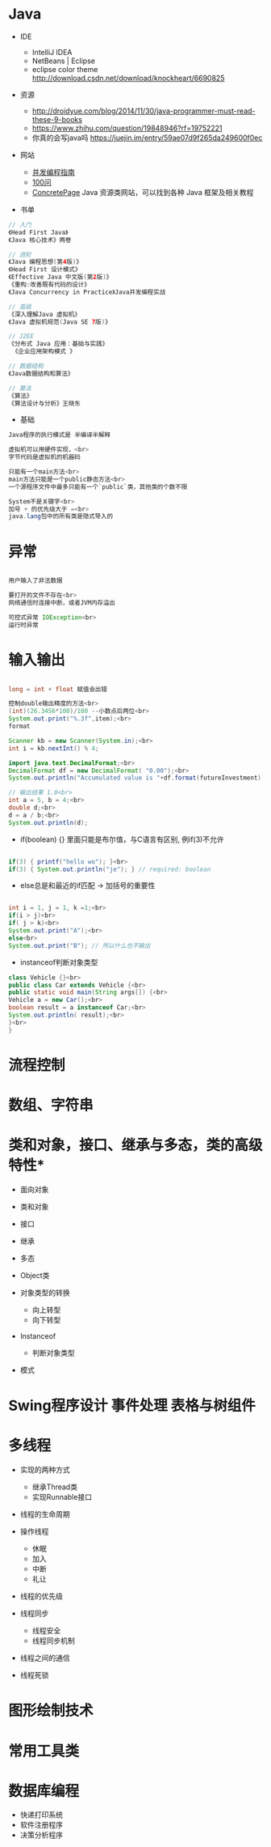 # Java

- IDE

  - IntelliJ IDEA
  - NetBeans | Eclipse
  - eclipse color theme <http://download.csdn.net/download/knockheart/6690825>

- 资源

  - <http://droidyue.com/blog/2014/11/30/java-programmer-must-read-these-9-books>
  - <https://www.zhihu.com/question/19848946?rf=19752221>
  - 你真的会写java吗 <https://juejin.im/entry/59ae07d9f265da249600f0ec>

- 网站

  - [并发编程指南](http://ifeve.com/java-7-concurrency-cookbook/)
  - [100问](https://github.com/giantray/stackoverflow-java-top-qa)
  - [ConcretePage](http://www.concretepage.com/) Java 资源类网站，可以找到各种 Java 框架及相关教程

- 书单

```java
// 入门
《Head First Java》
《Java 核心技术》两卷

// 进阶  
《Java 编程思想(第4版)》  
《Head First 设计模式》   
《Effective Java 中文版(第2版)》  
《重构:改善既有代码的设计》  
《Java Concurrency in Practice》Java并发编程实战

// 高级  
《深入理解Java 虚拟机》  
《Java 虚拟机规范(Java SE 7版)》

// J2EE  
《分布式 Java 应用：基础与实践》  
 《企业应用架构模式 》

// 数据结构  
《Java数据结构和算法》

// 算法  
《算法》  
《算法设计与分析》王晓东
```

- 基础

```java
Java程序的执行模式是 半编译半解释

虚拟机可以用硬件实现，<br>
字节代码是虚拟机的机器码

只能有一个main方法<br>
main方法只能是一个public静态方法<br>
一个源程序文件中最多只能有一个`public`类，其他类的个数不限

System不是关键字<br>
加号 + 的优先级大于 =<br>
java.lang包中的所有类是隐式导入的
```

# 异常

```java

用户输入了非法数据

要打开的文件不存在<br>
网络通信时连接中断，或者JVM内存溢出

可控式异常 IOException<br>
运行时异常
```

# 输入输出

```java

long = int + float 赋值会出错

控制double输出精度的方法<br>
(int)(26.3456*100)/100 --小数点后两位<br>
System.out.print("%.3f",item);<br>
format

Scanner kb = new Scanner(System.in);<br>
int i = kb.nextInt() % 4;

import java.text.DecimalFormat;<br>
DecimalFormat df = new DecimalFormat( "0.00");<br>
System.out.println("Accumulated value is "+df.format(futureInvestment));

// 输出结果 1.0<br>
int a = 5, b = 4;<br>
double d;<br>
d = a / b;<br>
System.out.println(d);
```

- if(boolean) {} 里面只能是布尔值，与C语言有区别, 例if(3)不允许

```java

if(3) { printf("hello wo"); }<br>
if(3) { System.out.println("je"); } // required: boolean
```

- else总是和最近的if匹配 -> 加括号的重要性

```java

int i = 1, j = 1, k =1;<br>
if(i > j)<br>
if( j > k)<br>
System.out.print("A");<br>
else<br>
System.out.print("B"); // 所以什么也不输出
```

- instanceof判断对象类型

```java
class Vehicle {}<br>
public class Car extends Vehicle {<br>
public static void main(String args[]) {<br>
Vehicle a = new Car();<br>
boolean result = a instanceof Car;<br>
System.out.println( result);<br>
}<br>
}
```

# 流程控制

# 数组、字符串

# 类和对象，接口、继承与多态，类的高级特性*

- 面向对象
- 类和对象
- 接口
- 继承
- 多态
- Object类
- 对象类型的转换

  - 向上转型
  - 向下转型

- Instanceof

  - 判断对象类型

- 模式

# Swing程序设计 事件处理 表格与树组件

# 多线程

- 实现的两种方式

  - 继承Thread类
  - 实现Runnable接口

- 线程的生命周期

- 操作线程

  - 休眠
  - 加入
  - 中断
  - 礼让

- 线程的优先级

- 线程同步

  - 线程安全
  - 线程同步机制

- 线程之间的通信

- 线程死锁

# 图形绘制技术

# 常用工具类

# 数据库编程

- 快递打印系统
- 软件注册程序
- 决策分析程序
